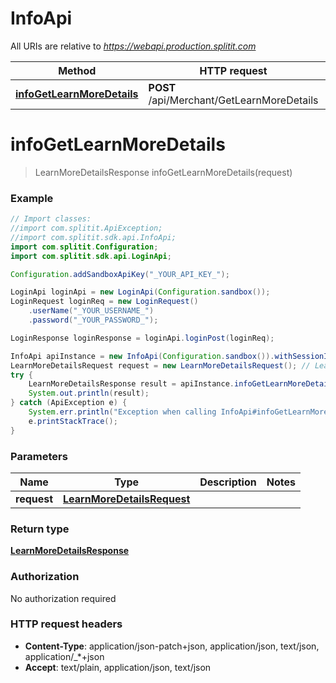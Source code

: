 # InfoApi

All URIs are relative to *https://webapi.production.splitit.com*

Method | HTTP request | Description
------------- | ------------- | -------------
[**infoGetLearnMoreDetails**](InfoApi.md#infoGetLearnMoreDetails) | **POST** /api/Merchant/GetLearnMoreDetails | 


<a name="infoGetLearnMoreDetails"></a>
# **infoGetLearnMoreDetails**
> LearnMoreDetailsResponse infoGetLearnMoreDetails(request)



### Example
```java
// Import classes:
//import com.splitit.ApiException;
//import com.splitit.sdk.api.InfoApi;
import com.splitit.Configuration;
import com.splitit.sdk.api.LoginApi;

Configuration.addSandboxApiKey("_YOUR_API_KEY_");

LoginApi loginApi = new LoginApi(Configuration.sandbox());
LoginRequest loginReq = new LoginRequest()
    .userName("_YOUR_USERNAME_")
    .password("_YOUR_PASSWORD_");

LoginResponse loginResponse = loginApi.loginPost(loginReq);

InfoApi apiInstance = new InfoApi(Configuration.sandbox()).withSessionId(loginResponse.getSessionId());
LearnMoreDetailsRequest request = new LearnMoreDetailsRequest(); // LearnMoreDetailsRequest | 
try {
    LearnMoreDetailsResponse result = apiInstance.infoGetLearnMoreDetails(request);
    System.out.println(result);
} catch (ApiException e) {
    System.err.println("Exception when calling InfoApi#infoGetLearnMoreDetails");
    e.printStackTrace();
}
```

### Parameters

Name | Type | Description  | Notes
------------- | ------------- | ------------- | -------------
 **request** | [**LearnMoreDetailsRequest**](LearnMoreDetailsRequest.md)|  |

### Return type

[**LearnMoreDetailsResponse**](LearnMoreDetailsResponse.md)

### Authorization

No authorization required

### HTTP request headers

 - **Content-Type**: application/json-patch+json, application/json, text/json, application/_*+json
 - **Accept**: text/plain, application/json, text/json


